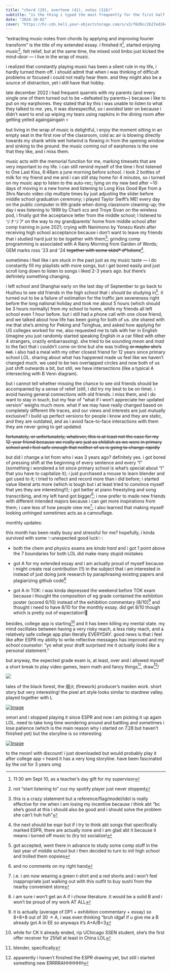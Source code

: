 ```yaml
---
title: "chord (29), overtone (41), notes (116)"
subtitle: "is the thing i typed the most frequently for the first half september and now it's over"
date: "2024-10-02"
cover: "https://hc-cdn.hel1.your-objectstorage.com/s/v3/f6d9cc2b27ed16487dd0255700af9b5e84da67e2_image.png"
---
```


“extracting music notes from chords by applying and improving fourier transform” is the title of my extended essay. i finished it[^1], started enjoying music[^2], felt relief, but at the same time, the mixed void limbo just kicked the mind-door — i live in the wrap of music.

i realized that constantly playing music has been a silent rule in my life, i hardly turned them off. i should admit that when i was thinking of difficult problems or focused i could not really hear them. and they might also be a source of distraction, yet i still have that hobby.

late december 2022 i had frequent quarrels with my parents (and every single one of them turned out to be ~defeated by parents~) because i like to put on my earphones. they stated that by this i was unable to listen to what they talked to me. yes, it was disrespectful, so i avoided later on because i didn’t want to end up wiping my tears using napkins in the dining room after getting yelled againgaingain 💀 

but living in the wrap of music is delightful, i enjoy the moment sitting in an empty seat in the first row of the classroom, cold ac air is blowing directly towards my shank while wet hotwind is flowing in from the opening window and sinking to the ground. the music coming out of earphones is the one that they like, and i miss them. 

music acts with the memorial function for me, marking timesets that are very important to my life. i can still remind myself of the time i first listened to One Last Kiss, 6:48am a june morning before school. i took 2 bottles of milk for my friend and me and i can still stay home for 4 minutes, so i turned on my music app to listen to the auto-rec; lying on my new bed after ~10 days of moving in a new home and listening to Long Kiss Good Bye from a 3hrs Naruto video clip multiple times by just adjusting the slider before middle school graduation ceremony; i played Taylor Swift’s ME! every day on the public computer in 6th grade when doing classroom cleaning-up; the day i was listening to 1999 by Charli xcx and Troye Sivan on the wireless pod, i finally got the acceptance letter from the middle school; I listened to リナリア on the way to my grandparents’ home from middle school after comp training in june 2021; crying with Nanimono by Yonezu Keshi after receiving high school acceptance because i don’t want to leave my friends that i studied hard just to be together with them[^3]; grinding comp programming is associated with A Rainy Morning from Garden of Words; GEM marks ross '23 and '24 ~~together with some sk*b*d* d*lutions~~[^4].

sometimes i feel like i am stuck in the past just as my music taste — i do constantly fill my playlists with more songs, but i get bored easily and just scroll long down to listen to songs i liked 2-3 years ago. but there’s definitely something changing. 

i left school and Shanghai early on the last day of September to go back to Huzhou to see old friends in the high school that i _should be_ studying in[^5]. it turned out to be a failure of estimation for the traffic jam severeness right before the long national holiday and took me about 5 hours (which should be 3 hours normally) from my school to home, while my friends all left school even 1 hour before. but i still had a phone call with one close friend, and we talked about how life has been going for both of us. she shared with me that she’s aiming for Peking and Tsinghua, and asked how applying for US colleges worked for me, also requested me to talk with her in English (imagine you just randomly started speaking English in a car filled with other 4 strangers, crazily embarrassing). she tried to be sounding _mean_ and _mad_ to the fact that i couldn’t come on time but she was trolling ~~or maybe she’s not~~. i also had a meal with my other closest friend for 12 years since primary school LOL. sharing about what has happened made us feel like we haven’t changed much. we used to be two overlapped circles and now both of us just shift outwards a bit, but still, we have intersections (like a typical A intersecting with B Venn diagram). 

but i cannot tell whether missing the chance to see old friends should be accompanied by a sense of relief (still, i did try my best to be on time). i avoid having general connections with old friends. i miss them, and i do want to stay in touch, but my fear of “what if i won’t appreciate her updated version” weighs much more. what if we may have really changed based on completely different life traces, and our views and interests are just mutually exclusive? i build up perfect versions for people i know and they are static, and they are outdated, and as i avoid face-to-face interactions with them they are never going to get updated. 

~~fortunately, or unfortunately, whatever, this is at least not the case for my 12-year friend because we really are just as childish as we were in primary school and i feel safe enough that neither of us is going to change _rapidly_~~

but did i change a lot from who i was 3 years ago? definitely yes. i got bored of pressing shift at the beginning of every sentence and every “I” (something i wondered a lot since primary school is what’s special about “I” that you have to capitalize it); i just purchased a mouse to learn blender and got used to it; i tried to reflect and record more than i did before; i started value liberal arts more (which is tough but i at least tried to convince myself that yes they are interesting!!); i got better at piano freestyling and song transcribing, and my left hand got bigger[^6]; i now prefer to made new friends with different intended majors because i can get more inspirations from them; i care less of how people view me[^7]; i also learned that making myself looking unhinged sometimes acts as a camouflage.

monthly updates:

this month has been really busy and stressful for me? hopefully, i kinda survived with some ✨unexpected good luck✨:

  * both the chem and physics exams are _kinda hard_ and i got 1 point above the 7 boundaries for both LOL did make many stupid mistakes

  * got A for my extended essay and i am actually proud of myself because i might create real contribution (!!) in the subject that i am interested in instead of just doing junk research by paraphrasing existing papers and plagiarizing github code[^8]

  * got A in TOK: i was kinda depressed the weekend before TOK exam because i thought the composition of eg grade contained the exhibition poster (scored 6/10) instead of the exhibition commentary (8/10)[^9] and thought i need to have 8/10 for the monthly essay. did get 8/10 though which is pretty out of expectation!🫣 




besides, college app is starting[^10] and it has been killing my mental state. my mind oscillates between having a very risky reach, a less risky reach, and a relatively safe college app plan literally EVERYDAY. good news is that i feel like after ESPR my ability to write reflective messages has improved and my school counselor: “yo what your draft surprised me it _actually looks like_ a personal statement.”

but anyway, the expected grade exam is, at least, over and i allowed myself a short break to play video games, learn math and fancy things[^11], draw[^12]!

[![](https://substackcdn.com/image/fetch/$s_!jA0t!,w_1456,c_limit,f_auto,q_auto:good,fl_progressive:steep/https%3A%2F%2Fsubstack-post-media.s3.amazonaws.com%2Fpublic%2Fimages%2F58882b8a-dbf3-467e-9bf1-f2fc2aa20687_1920x1047.png)](https://substackcdn.com/image/fetch/$s_!jA0t!,f_auto,q_auto:good,fl_progressive:steep/https%3A%2F%2Fsubstack-post-media.s3.amazonaws.com%2Fpublic%2Fimages%2F58882b8a-dbf3-467e-9bf1-f2fc2aa20687_1920x1047.png)
<div class="caption">
tales of the black forest, the 烟火 (firework) producer’s maiden work. short story but very interesting! the pixel art style looks similar to stardrew valley. played together with L
</div>

[![Image](https://substackcdn.com/image/fetch/$s_!55lx!,w_1456,c_limit,f_auto,q_auto:good,fl_progressive:steep/https%3A%2F%2Fsubstack-post-media.s3.amazonaws.com%2Fpublic%2Fimages%2F568a92e3-ccdb-4dbd-8131-f89c728a6ca8_882x662.webp)](https://substackcdn.com/image/fetch/$s_!55lx!,f_auto,q_auto:good,fl_progressive:steep/https%3A%2F%2Fsubstack-post-media.s3.amazonaws.com%2Fpublic%2Fimages%2F568a92e3-ccdb-4dbd-8131-f89c728a6ca8_882x662.webp)

<div class="caption">
omori and i stopped playing it since ESPR and now i am picking it up again LOL. need to take long time wondering around and battling and sometimes i lose patience (which is the main reason why i started on 7.28 but haven’t finished yet) but the storyline is so interesting 
</div>

[![Image](https://substackcdn.com/image/fetch/$s_!SnON!,w_1456,c_limit,f_auto,q_auto:good,fl_progressive:steep/https%3A%2F%2Fsubstack-post-media.s3.amazonaws.com%2Fpublic%2Fimages%2Fd763ed58-93e1-49db-82af-8e1573b8ac0c_1178x662.webp)](https://substackcdn.com/image/fetch/$s_!SnON!,f_auto,q_auto:good,fl_progressive:steep/https%3A%2F%2Fsubstack-post-media.s3.amazonaws.com%2Fpublic%2Fimages%2Fd763ed58-93e1-49db-82af-8e1573b8ac0c_1178x662.webp)

<div class="caption">
to the moon! with discount! i just downloaded but would probably play it after college app 💀 heard it has a very long storyline. have been fascinated by the ost for 3 years omg 
</div>

[^1]: 11:30 am Sept 10, as a teacher’s day gift for my supervisor 

[^2]: not “start listening to” cuz my spotify player just never stopped

[^3]: this is a crazy statement but a reference/flag/model/idol is really effective for me when i am losing my incentive because i think abt “bc she’s good at this i should also be good and i should solve the problem she can’t huh huh”

[^4]: the next should be espr but if i try to think abt songs that specifically marked ESPR, there are actually none and i am glad abt it because it means i turned off music to (try to) socialize! 

[^5]: got accepted, went there in advance to study some comp stuff in the last year of middle school but i then decided to turn to intl high school and trolled them oopsies 

[^6]: and no comments on my right hand

[^7]: i.e. i am now wearing a green t-shirt and a red shorts and i won’t feel inappropriate just walking out with this outfit to buy sushi from the nearby convenient store

[^8]: i am sure i won’t get an A if i chose literature. it would be a solid B and i won’t be proud of my work AT ALL

[^9]: it is actually (average of DP1 + exhibition commentary + essay) so 8+8+8 out of 30 → A, i was even thinking “bruh idgaf if u give me a B already got A in EE so anyways it’s A+A/B=3 

[^10]: while for CK it already ended, rip UChicago SSEN student, she’s the first offer receiver for 25fall at least in China LOL 

[^11]: blender, specifically

[^12]: apparently i haven’t finished the ESPR drawing yet, but still i started something new ERRRRAHHHHHH